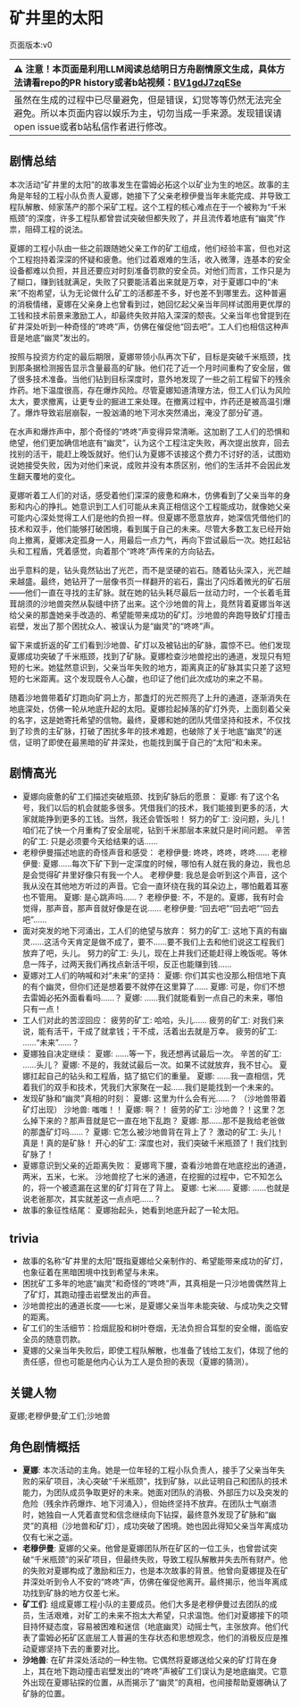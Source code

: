 # 矿井里的太阳
页面版本:v0
 

| :warning: 注意！本页面是利用LLM阅读总结明日方舟剧情原文生成，具体方法请看repo的PR history或者b站视频：[BV1gdJ7zqESe](https://www.bilibili.com/video/BV1gdJ7zqESe/)         |
|:----------------------------|
| 虽然在生成的过程中已尽量避免，但是错误，幻觉等等仍然无法完全避免。所以本页面内容以娱乐为主，切勿当成一手来源。发现错误请open issue或者b站私信作者进行修改。|



## 剧情总结
本次活动“矿井里的太阳”的故事发生在雷姆必拓这个以矿业为生的地区。故事的主角是年轻的工程小队负责人夏娜，她接下了父亲老穆伊曼当年未能完成、并导致工程队解散、倾家荡产的那个采矿工程。这个工程的核心难点在于一个被称为“千米瓶颈”的深度，许多工程队都曾尝试突破但都失败了，并且流传着地底有“幽灵”作祟，阻碍工程的说法。

夏娜的工程小队由一些之前跟随她父亲工作的矿工组成，他们经验丰富，但也对这个工程抱持着深深的怀疑和疲惫。他们过着艰难的生活，收入微薄，连基本的安全设备都难以负担，并且还要应对时刻准备罚款的安全员。对他们而言，工作只是为了糊口，赚到钱就满足，失败了只要能活着出来就是万幸，对于夏娜口中的“未来”不抱希望，认为无论做什么矿工的活都差不多，好也差不到哪里去。这种普遍的消极情绪，夏娜在父亲身上也曾看到过，她回忆起父亲当年同样试图用更优厚的工钱和技术前景来激励工人，却最终失败并陷入深深的颓丧。父亲当年也曾提到在矿井深处听到一种奇怪的“咚咚”声，仿佛在催促他“回去吧”。工人们也相信这种声音是地底“幽灵”发出的。

按照与投资方约定的最后期限，夏娜带领小队再次下矿，目标是突破千米瓶颈，找到那条据检测报告显示含量最高的矿脉。他们花了近一个月时间重构了安全层，做了很多技术准备。当他们钻到目标深度时，意外地发现了一些之前工程留下的残余炸药。地下温度很高，存在爆炸风险。尽管夏娜知道清理方法，但工人们认为风险太大，要求撤离，让更专业的掘进工来处理。在撤离过程中，炸药还是被高温引爆了。爆炸导致岩层崩裂，一股汹涌的地下河水突然涌出，淹没了部分矿道。

在水声和爆炸声中，那个奇怪的“咚咚”声变得异常清晰。这加剧了工人们的恐惧和绝望，他们更加确信地底有“幽灵”，认为这个工程注定失败，再次提出放弃，回去找别的活干，能赶上晚饭就好。他们认为夏娜不该接这个费力不讨好的活，试图劝说她接受失败，因为对他们来说，成败并没有本质区别，他们的生活并不会因此发生翻天覆地的变化。

夏娜听着工人们的对话，感受着他们深深的疲惫和麻木，仿佛看到了父亲当年的身影和内心的挣扎。她意识到工人们可能从未真正相信这个工程能成功，就像她父亲可能内心深处觉得工人们是他的负担一样。但夏娜不愿意放弃，她深信凭借他们的技术和双手，他们能够打破困境，看到属于自己的未来。尽管大多数工友已经开始向上撤离，夏娜决定孤身一人，用最后一点力气，再向下尝试最后一次。她扛起钻头和工程盾，凭着感觉，向着那个“咚咚”声传来的方向钻去。

出乎意料的是，钻头竟然钻出了光芒，而不是坚硬的岩石。随着钻头深入，光芒越来越盛。最终，她钻开了一层像书页一样翻开的岩石，露出了闪烁着微光的矿石层——他们一直在寻找的主矿脉。就在她的钻头耗尽最后一丝动力时，一个长着毛茸茸胡须的沙地兽突然从裂缝中挤了出来。这个沙地兽的背上，竟然背着夏娜当年送给父亲的那盏她亲手改造的、希望能带来成功的矿灯。沙地兽的奔跑导致矿灯撞击岩壁，发出了那个困扰众人、被误认为是“幽灵”的“咚咚”声。

留下来或折返的矿工们看到沙地兽、矿灯以及被钻出的矿脉，震惊不已。他们发现夏娜成功突破了千米瓶颈，找到了矿脉。夏娜检查沙地兽挖出的通道，发现只有短短的七米。她猛然意识到，父亲当年失败的地方，距离真正的矿脉其实只差了这短短的七米距离。这个发现既令人心酸，也印证了他们此次成功的来之不易。

随着沙地兽带着矿灯跑向矿洞上方，那盏灯的光芒照亮了上升的通道，逐渐消失在地底深处，仿佛一轮从地底升起的太阳。夏娜捡起掉落的矿灯外壳，上面刻着父亲的名字，这是她寄托希望的信物。最终，夏娜和她的团队凭借坚持和技术，不仅找到了珍贵的主矿脉，打破了困扰多年的技术难题，也破除了关于地底“幽灵”的迷信，证明了即使在最黑暗的矿井深处，也能找到属于自己的“太阳”和未来。
## 剧情高光
*   夏娜向疲惫的矿工们描述突破瓶颈、找到矿脉后的愿景：
    夏娜: 有了这个名号，我们以后的机会就能多很多。凭借我们的技术，我们能接到更多的活，大家就能挣到更多的工钱。当然，我还会管饭啦！
    努力的矿工: 没问题，头儿！咱们花了快一个月重构了安全层呢，钻到千米那层本来就只是时间问题。
    辛苦的矿工: 只是必须要今天给结果的话......
*   老穆伊曼描述地底的奇怪声音和感受：
    老穆伊曼: 咚咚，咚咚，咚咚......
    老穆伊曼: 夏娜......每次下矿下到一定深度的时候，哪怕有人就在我的身边，我也总是会觉得矿井里好像只有我一个人。
    老穆伊曼: 我总是会听到这个声音，这个我从没在其他地方听过的声音。它会一直环绕在我的耳朵边上，哪怕戴着耳塞也不管用。
    夏娜: 是心跳声吗......？
    老穆伊曼: 不，不是的。夏娜，我有时会觉得，那声音，那声音就好像是在说......
    老穆伊曼: “回去吧”“回去吧”“回去吧”......
*   面对突发的地下河涌出，工人们的绝望与放弃：
    努力的矿工: 这地下真的有幽灵......这活今天肯定是做不成了，要不......要不我们上去和他们说这工程我们放弃了吧，头儿。
    努力的矿工: 头儿，现在上井我们还能赶得上晚饭呢。等休息一阵子，过两天我们再找点新活干呗，反正也能赚到钱......
*   夏娜对工人们的呐喊和对“未来”的坚持：
    夏娜: 你们其实也没那么相信地下真的有个幽灵，但你们还是想着要不就停在这里算了......
    夏娜: 可是，你们不想去雷姆必拓外面看看吗......？
    夏娜: ......我们就能看到一点自己的未来，哪怕只有一点！
*   工人们对此的苦涩回应：
    疲劳的矿工: 哈哈，头儿......
    疲劳的矿工: 对我们来说，能有活干，干成了就拿钱；干不成，活着出去就是万幸。
    疲劳的矿工: ......“未来”......？
*   夏娜独自决定继续：
    夏娜: ......等一下，我还想再试最后一次。
    辛苦的矿工: ......头儿？
    夏娜: 不是的，我就试最后一次。如果不试就放弃，我不甘心。
    夏娜扛起自己的钻头和工程盾，掂了掂它们的重量。
    夏娜: ......我一直相信，凭着我们的双手和技术，凭我们大家聚在一起......我们是能找到一个未来的。
*   发现矿脉和“幽灵”真相的时刻：
    夏娜: 这里为什么会有光......？
    （沙地兽带着矿灯出现）
    沙地兽: 嗤嗤！！
    夏娜: 啊？！
    疲劳的矿工: 沙地兽？！这里？怎么掉下来的？那声音就是它一直在地下乱跑？
    夏娜: 那......那不是我给老爸做的那盏矿灯吗......？
    夏娜: 它怎么被沙地兽背在背上了？
    激动的矿工: 头儿！真是！真的是矿脉！
    开心的矿工: 深度也对，我们突破千米瓶颈了！我们找到矿脉了！
*   夏娜意识到父亲的近距离失败：
    夏娜弯下腰，查看沙地兽在地底挖出的通道，两米，五米，七米。
    沙地兽挖了七米的通道，在挖掘的过程中，它不知怎么的，将一个被遗漏在这里的矿灯背在了背上。
    夏娜: 七米......
    夏娜: ......也就是说老爸那次，其实就差这一点点吧......？
*   故事的象征性结尾：
    夏娜抬起头，她看到地底升起了一轮太阳。
## trivia
*   故事的名称“矿井里的太阳”既指夏娜给父亲制作的、希望能带来成功的矿灯，也象征着在黑暗困境中找到希望与未来。
*   困扰矿工多年的地底“幽灵”和奇怪的“咚咚”声，其真相是一只沙地兽偶然背上了矿灯，其跑动撞击岩壁发出的声音。
*   沙地兽挖出的通道长度——七米，是夏娜父亲当年未能突破、与成功失之交臂的距离。
*   矿工们的生活细节：捡烟屁股和树叶卷烟，无法负担合耳型的安全帽，面临安全员的随意罚款。
*   夏娜的父亲当年失败后，即使工程队解散，也准备了钱给工友们，体现了他的责任感，但也可能是他内心认为工人是负担的表现（夏娜的猜测）。
## 关键人物
夏娜;老穆伊曼;矿工们;沙地兽
## 角色剧情概括
-   **夏娜**: 本次活动的主角。她是一位年轻的工程小队负责人，接手了父亲当年失败的采矿项目，决心突破“千米瓶颈”，找到矿脉，以此证明自己和团队的技术能力，为团队成员争取更好的未来。她面对团队的消极、外部压力以及突发的危险（残余炸药爆炸、地下河涌入），但始终坚持不放弃。在团队士气崩溃时，她独自一人凭着直觉和信念继续向下钻探，最终意外发现了矿脉和“幽灵”的真相（沙地兽和矿灯），成功突破了困境。她也因此得知父亲当年离成功仅有七米之遥。
-   **老穆伊曼**: 夏娜的父亲。他曾是夏娜团队所在矿区的一位工头，也曾尝试突破“千米瓶颈”的采矿项目，但最终失败，导致工程队解散并失去所有财产。他的失败对夏娜构成了激励和压力，也是本次故事的背景。他曾向夏娜提及在矿井深处听到令人不安的“咚咚”声，仿佛在催促他离开。最终揭示，他当年离成功找到矿脉的地方仅差七米。
-   **矿工们**: 组成夏娜工程小队的主要成员。他们大多是老穆伊曼过去团队的成员，生活艰难，对矿工的未来不抱太大希望，只求温饱。他们对夏娜接下的项目持怀疑态度，容易被困难和迷信（地底幽灵）动摇士气，主张放弃。他们代表了雷姆必拓矿区底层工人普遍的生存状态和思想观念，他们的消极反应是推动夏娜坚持下去的重要对比。
-   **沙地兽**: 在矿井深处活动的一种生物。它偶然将夏娜送给父亲的矿灯背在身上，其在地下跑动撞击岩壁发出的“咚咚”声被矿工们误认为是地底幽灵。它意外出现在夏娜钻探的位置，从而揭示了“幽灵”的真相，也间接帮助夏娜确认了矿脉的位置。